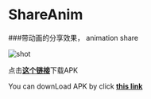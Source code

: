 # ShareAnim
###带动画的分享效果， animation share

![shot](https://raw.githubusercontent.com/weidongjian/ShareAnim/master/art/screenShot.gif)

点击[**这个链接**](http://fir.im/r1n6)下载APK

You can downLoad APK by click [**this link**](http://fir.im/r1n6)
